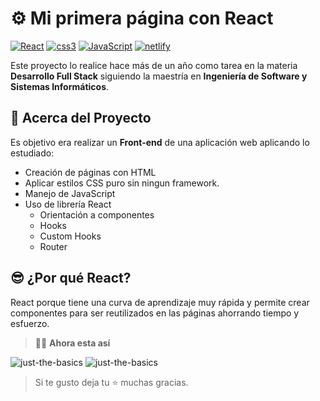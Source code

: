 # ⚙ Mi primera página con React 

[![React](https://img.shields.io/badge/React-61DAFB?style=for-the-badge&logo=react&logoColor=white&labelColor=101010)]()
[![css3](https://img.shields.io/badge/CSS-1572B6?style=for-the-badge&logo=css3&logoColor=white&labelColor=101010)]()
[![JavaScript](https://img.shields.io/badge/JavaScript-F7DF1E?style=for-the-badge&logo=javascript&logoColor=white&labelColor=101010)]()
[![netlify](https://img.shields.io/badge/netlify-00C7B7?style=for-the-badge&logo=netlify&logoColor=white&labelColor=101010)]()


Este proyecto lo realice hace más de un año como tarea en la materia **Desarrollo Full Stack** siguiendo la maestría en **Ingeniería de Software y Sistemas Informáticos**.

## 🚀 Acerca del Proyecto

Es objetivo era realizar un **Front-end** de una aplicación web aplicando lo estudiado:
- Creación de páginas con HTML
- Aplicar estilos CSS puro sin ningun framework.
- Manejo de JavaScript
- Uso de librería React
    - Orientación a componentes
    - Hooks
    - Custom Hooks
    - Router

## 😎 ¿Por qué React?

React porque tiene una curva de aprendizaje muy rápida y permite crear componentes para ser reutilizados en las páginas ahorrando tiempo y esfuerzo.


> 🧑‍🚀 **Ahora esta así**

![just-the-basics](https://media.licdn.com/dms/image/D4E22AQH5Apx0CgXc7A/feedshare-shrink_1280/0/1706843163117?e=1709769600&v=beta&t=5_DCoklwMWTzz5rsNqSyRiJ12FE_ezQpUxPX2IAxod8)
![just-the-basics](https://media.licdn.com/dms/image/D4E22AQFj-0FzpXJ6Sw/feedshare-shrink_1280/0/1706843158927?e=1709769600&v=beta&t=-zhKlylmWEs5Lsxv-VBTmsm9UUs97zS16O_k1jbpYAE)

> Si te gusto deja tu ⭐ muchas gracias. 